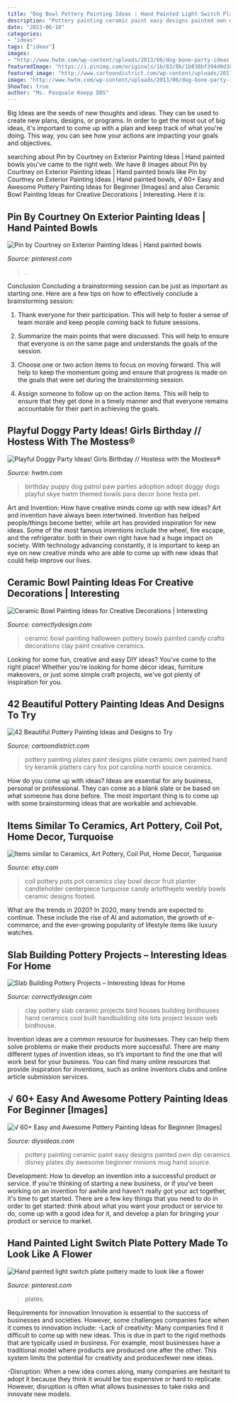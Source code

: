```yaml
---
title: "Dog Bowl Pottery Painting Ideas : Hand Painted Light Switch Plate Pottery Made To Look Like A Flower"
description: "Pottery painting ceramic paint easy designs painted own dip ceramics disney plates diy awesome beginner minions mug hand source"
date: "2023-06-10"
categories:
- "ideas"
tags: ["ideas"]
images:
- "http://www.hwtm.com/wp-content/uploads/2013/06/dog-bone-party-ideas.jpg"
featuredImage: "https://i.pinimg.com/originals/1b/83/8b/1b838bf394d0d38b3826923fb4664565.jpg"
featured_image: "http://www.cartoondistrict.com/wp-content/uploads/2017/08/Pottery-Painting-Ideas-and-Designs0fb2a3df72e9f66ac72fc6c6eb8cde20-painting-plates-ideas-plate-painting.jpg"
image: "http://www.hwtm.com/wp-content/uploads/2013/06/dog-bone-party-ideas.jpg"
ShowToc: true
author: "Ms. Pasquale Koepp DDS"
---
```



Big Ideas are the seeds of new thoughts and ideas. They can be used to create new plans, designs, or programs. In order to get the most out of big ideas, it's important to come up with a plan and keep track of what you're doing. This way, you can see how your actions are impacting your goals and objectives.

	

		
searching about Pin by Courtney on Exterior Painting Ideas | Hand painted bowls you've came to the right web. We have 8 Images about Pin by Courtney on Exterior Painting Ideas | Hand painted bowls like Pin by Courtney on Exterior Painting Ideas | Hand painted bowls, √ 60+ Easy and Awesome Pottery Painting Ideas for Beginner [Images] and also Ceramic Bowl Painting Ideas for Creative Decorations | Interesting. Here it is:
		
    
## Pin By Courtney On Exterior Painting Ideas | Hand Painted Bowls

<img loading=lazy src="https://i.pinimg.com/originals/d6/cc/b4/d6ccb427762f0b6985b12caecb4bbdb2.jpg" onerror="this.onerror=null;this.src='https://tse2.mm.bing.net/th?id=OIP.3ZvNFOjvSyI6M1wctXGb_AHaHe&amp;pid=15.1';" alt="Pin by Courtney on Exterior Painting Ideas | Hand painted bowls">

_Source: pinterest.com_

>. 

	

Conclusion
Concluding a brainstorming session can be just as important as starting one. Here are a few tips on how to effectively conclude a brainstorming session:
1. Thank everyone for their participation. This will help to foster a sense of team morale and keep people coming back to future sessions.

2. Summarize the main points that were discussed. This will help to ensure that everyone is on the same page and understands the goals of the session.

3. Choose one or two action items to focus on moving forward. This will help to keep the momentum going and ensure that progress is made on the goals that were set during the brainstorming session.

4. Assign someone to follow up on the action items. This will help to ensure that they get done in a timely manner and that everyone remains accountable for their part in achieving the goals.

    
## Playful Doggy Party Ideas! Girls Birthday // Hostess With The Mostess®

<img loading=lazy src="http://www.hwtm.com/wp-content/uploads/2013/06/dog-bone-party-ideas.jpg" onerror="this.onerror=null;this.src='https://tse3.mm.bing.net/th?id=OIP.5B037gzqNHBnSn2fXKlfUgHaK0&amp;pid=15.1';" alt="Playful Doggy Party Ideas! Girls Birthday // Hostess with the Mostess®">

_Source: hwtm.com_

>birthday puppy dog patrol paw parties adoption adopt doggy dogs playful skye hwtm themed bowls para decor bone festa pet. 

	

Art and Invention: How have creative minds come up with new ideas?
Art and invention have always been intertwined. Invention has helped people/things become better, while art has provided inspiration for new ideas. Some of the most famous inventions include the wheel, fire escape, and the refrigerator. both in their own right have had a huge impact on society. With technology advancing constantly, it is important to keep an eye on new creative minds who are able to come up with new ideas that could help improve our lives.

    
## Ceramic Bowl Painting Ideas For Creative Decorations | Interesting

<img loading=lazy src="https://www.correctlydesign.com/wp-content/uploads/2015/05/Ceramic-Bowl-Painting-6.jpg" onerror="this.onerror=null;this.src='https://tse3.mm.bing.net/th?id=OIP.whksNvSwGftdzzvUmPaykQHaE1&amp;pid=15.1';" alt="Ceramic Bowl Painting Ideas for Creative Decorations | Interesting">

_Source: correctlydesign.com_

>ceramic bowl painting halloween pottery bowls painted candy crafts decorations clay paint creative ceramics. 

	

Looking for some fun, creative and easy DIY ideas? You've come to the right place! Whether you're looking for home décor ideas, furniture makeovers, or just some simple craft projects, we've got plenty of inspiration for you.

    
## 42 Beautiful Pottery Painting Ideas And Designs To Try

<img loading=lazy src="http://www.cartoondistrict.com/wp-content/uploads/2017/08/Pottery-Painting-Ideas-and-Designs0fb2a3df72e9f66ac72fc6c6eb8cde20-painting-plates-ideas-plate-painting.jpg" onerror="this.onerror=null;this.src='https://tse2.mm.bing.net/th?id=OIP.Z0xvXHjSszuArqp54gHZ9wHaHa&amp;pid=15.1';" alt="42 Beautiful Pottery Painting Ideas and Designs to Try">

_Source: cartoondistrict.com_

>pottery painting plates paint designs plate ceramic own painted hand try keramik platters cary fox pot carolina north source ceramics. 

	

How do you come up with ideas?
Ideas are essential for any business, personal or professional. They can come as a blank slate or be based on what someone has done before. The most important thing is to come up with some brainstorming ideas that are workable and achievable.

    
## Items Similar To Ceramics, Art Pottery, Coil Pot, Home Decor, Turquoise

<img loading=lazy src="http://img1.etsystatic.com/000/0/5464333/il_fullxfull.301486673.jpg" onerror="this.onerror=null;this.src='https://tse3.mm.bing.net/th?id=OIP.Veyxuu-ASygd1jGDTHSh4gHaFj&amp;pid=15.1';" alt="Items similar to Ceramics, Art Pottery, Coil Pot, Home Decor, Turquoise">

_Source: etsy.com_

>coil pottery pots pot ceramics clay bowl decor fruit planter candleholder centerpiece turquoise candy artofthejets weebly bowls ceramic designs footed. 

	

What are the trends in 2020?
In 2020, many trends are expected to continue. These include the rise of AI and automation, the growth of e-commerce, and the ever-growing popularity of lifestyle items like luxury watches.

    
## Slab Building Pottery Projects – Interesting Ideas For Home

<img loading=lazy src="https://www.correctlydesign.com/wp-content/uploads/2015/05/Slab-Building-Pottery-Projects-8.jpg" onerror="this.onerror=null;this.src='https://tse2.mm.bing.net/th?id=OIP.PdfebmIfIlSQUuXpiDl5jwHaFe&amp;pid=15.1';" alt="Slab Building Pottery Projects – Interesting Ideas for Home">

_Source: correctlydesign.com_

>clay pottery slab ceramic projects bird houses building birdhouses hand ceramics cool built handbuilding site lots project lesson web birdhouse. 

	

Invention ideas are a common resource for businesses. They can help them solve problems or make their products more successful. There are many different types of invention ideas, so it’s important to find the one that will work best for your business. You can find many online resources that provide inspiration for inventions, such as online inventors clubs and online article submission services.

    
## √ 60+ Easy And Awesome Pottery Painting Ideas For Beginner [Images]

<img loading=lazy src="https://thedestinyformula.com/wp-content/uploads/2019/01/ae957929dbdbadc6b8a1a8e5ab619f6d.jpg" onerror="this.onerror=null;this.src='https://tse1.mm.bing.net/th?id=OIP.Kz2ekHBYellqYD9BXg6QPAHaJ4&amp;pid=15.1';" alt="√ 60+ Easy and Awesome Pottery Painting Ideas for Beginner [Images]">

_Source: diysideas.com_

>pottery painting ceramic paint easy designs painted own dip ceramics disney plates diy awesome beginner minions mug hand source. 

	

Development: How to develop an invention into a successful product or service.
If you're thinking of starting a new business, or if you've been working on an invention for awhile and haven't really got your act together, it's time to get started. There are a few key things that you need to do in order to get started: think about what you want your product or service to do, come up with a good idea for it, and develop a plan for bringing your product or service to market.

    
## Hand Painted Light Switch Plate Pottery Made To Look Like A Flower

<img loading=lazy src="https://i.pinimg.com/originals/1b/83/8b/1b838bf394d0d38b3826923fb4664565.jpg" onerror="this.onerror=null;this.src='https://tse2.mm.bing.net/th?id=OIP.CrLyIdmhIoD6eUhK9rampgHaJ4&amp;pid=15.1';" alt="Hand painted light switch plate pottery made to look like a flower">

_Source: pinterest.com_

>plates. 

	

Requirements for innovation
Innovation is essential to the success of businesses and societies. However, some challenges companies face when it comes to innovation include:
-Lack of creativity: Many companies find it difficult to come up with new ideas. This is due in part to the rigid methods that are typically used in business. For example, most businesses have a traditional model where products are produced one after the other. This system limits the potential for creativity and producesfewer new ideas.

-Disruption: When a new idea comes along, many companies are hesitant to adopt it because they think it would be too expensive or hard to replicate. However, disruption is often what allows businesses to take risks and innovate new models.

